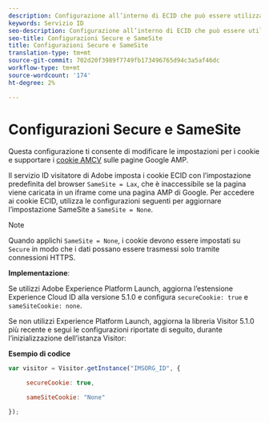 ```yaml
---
description: Configurazione all’interno di ECID che può essere utilizzata per supportare i cookie AMCV sulle pagine Google AMP.
keywords: Servizio ID
seo-description: Configurazione all’interno di ECID che può essere utilizzata per supportare i cookie AMCV sulle pagine Google AMP.
seo-title: Configurazioni Secure e SameSite
title: Configurazioni Secure e SameSite
translation-type: tm+mt
source-git-commit: 702d20f3989f7749fb173496765d94c3a5af46dc
workflow-type: tm+mt
source-wordcount: '174'
ht-degree: 2%

---
```



# Configurazioni Secure e SameSite

Questa configurazione ti consente di modificare le impostazioni per i cookie e supportare i [cookie AMCV](../../introduction/cookies.md) sulle pagine Google AMP.

Il servizio ID visitatore di Adobe imposta i cookie ECID con l’impostazione predefinita del browser `SameSite = Lax`, che è inaccessibile se la pagina viene caricata in un iframe come una pagina AMP di Google. Per accedere ai cookie ECID, utilizza le configurazioni seguenti per aggiornare l’impostazione SameSite a `SameSite = None`.

>[!NOTE]
>
>Quando applichi `SameSite = None`, i cookie devono essere impostati su `Secure` in modo che i dati possano essere trasmessi solo tramite connessioni HTTPS.

**Implementazione**:

Se utilizzi Adobe Experience Platform Launch, aggiorna l’estensione Experience Cloud ID alla versione 5.1.0 e configura `secureCookie: true` e `sameSiteCookie: none`.

Se non utilizzi Experience Platform Launch, aggiorna la libreria Visitor 5.1.0 più recente e segui le configurazioni riportate di seguito, durante l’inizializzazione dell’istanza Visitor:

**Esempio di codice**

```js
var visitor = Visitor.getInstance("IMSORG_ID", {

     secureCookie: true,

     sameSiteCookie: "None"

});
```
